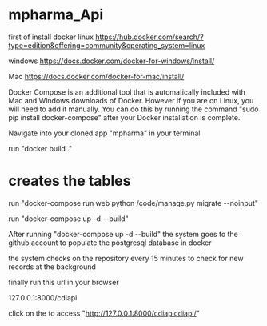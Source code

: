# mpharma_Api
first of install docker 
linux 
https://hub.docker.com/search/?type=edition&offering=community&operating_system=linux

windows 
https://docs.docker.com/docker-for-windows/install/

Mac 
https://docs.docker.com/docker-for-mac/install/



Docker Compose is an additional tool that is automatically included with Mac and Windows downloads of Docker. However if you are on Linux, you will need to add it manually. You can do this by running the command "sudo pip install docker-compose" after your Docker installation is complete.


Navigate into your cloned app "mpharma" in your terminal 

run  "docker build ."

# creates the tables 
run "docker-compose run web python /code/manage.py migrate --noinput"

run "docker-compose up -d --build"

After running  "docker-compose up -d --build"  the system goes to the github account to populate the postgresql database in docker 

the system checks on the repository every 15 minutes to check for new records at the background


finally run this url in your browser 

127.0.0.1:8000/cdiapi

click on the  to access   "http://127.0.0.1:8000/cdiapicdiapi/"
